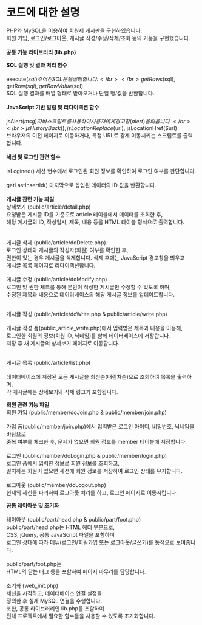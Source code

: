 # 코드에 대한 설명
PHP와 MySQL을 이용하여 회원제 게시판을 구현하였습니다.<br>
회원 가입, 로그인/로그아웃, 게시글 작성/수정/삭제/조회 등의 기능을 구현했습니다.
<br>
<br>
**공통 기능 라이브러리 (lib.php)**

**SQL 실행 및 결과 처리 함수**
</br>
</br>
execute($sql)
주어진 SQL 문을 실행합니다.</br>
</br>
getRows($sql), getRow($sql), getRowValue($sql) </br>
SQL 실행 결과를 배열 형태로 받아오거나 단일 행/값을 반환합니다.
</br>
</br>
**JavaScript 기반 알림 및 리다이렉션 함수**
</br>
</br>
jsAlert($msg)
자바스크립트를 사용하여 사용자에게 경고창(alert)을 띄웁니다.</br>
</br>
jsHistoryBack(), jsLocationReplace($url), jsLocationHref($url)</br>
브라우저의 이전 페이지로 이동하거나, 특정 URL로 강제 이동시키는 스크립트를 출력합니다.</br>
</br>
**세션 및 로그인 관련 함수**
</br>
</br>
isLogined()
세션 변수에서 로그인된 회원 정보를 확인하여 로그인 여부를 판단합니다.</br>
</br>
getLastInsertId()
마지막으로 삽입된 데이터의 ID 값을 반환합니다.</br>
</br>
**게시글 관련 기능 파일**
</br>
상세보기 (public/article/detail.php)</br>
요청받은 게시글 ID를 기준으로 article 테이블에서 데이터를 조회한 후,</br> 
해당 게시글의 ID, 작성일시, 제목, 내용 등을 HTML 테이블 형식으로 출력합니다.</br>
</br>
</br>
게시글 삭제 (public/article/doDelete.php)</br>
로그인 상태와 게시글의 작성자(회원) 여부를 확인한 후, </br>
권한이 있는 경우 게시글을 삭제합니다. 삭제 후에는 JavaScript 경고창을 띄우고 </br>
게시글 목록 페이지로 리다이렉션합니다.
</br>
</br>
게시글 수정 (public/article/doModify.php)</br>
로그인 및 권한 체크를 통해 본인이 작성한 게시글만 수정할 수 있도록 하며, </br>
수정된 제목과 내용으로 데이터베이스의 해당 게시글 정보를 업데이트합니다.
</br>
</br>

게시글 작성 (public/article/doWrite.php & public/article/write.php)</br></br>
게시글 작성 폼(public_article_write.php)에서 입력받은 제목과 내용을 이용해, </br>
로그인한 회원의 정보(회원 ID, 닉네임)를 함께 데이터베이스에 저장합니다. </br>
저장 후 새 게시글의 상세보기 페이지로 이동합니다.</br>
</br>

게시글 목록 (public/article/list.php)</br></br>
데이터베이스에 저장된 모든 게시글을 최신순(내림차순)으로 조회하여 목록을 출력하며, </br>
각 게시글에는 상세보기와 삭제 링크가 포함됩니다.</br>


**회원 관련 기능 파일**
</br>
회원 가입 (public/member/doJoin.php & public/member/join.php)</br></br>
가입 폼(public/member/join.php)에서 입력받은 로그인 아이디, 비밀번호, 닉네임을 바탕으로</br> 
중복 여부를 체크한 후, 문제가 없으면 회원 정보를 member 테이블에 저장합니다.</br>
</br>
로그인 (public/member/doLogin.php & public/member/login.php)</br>
로그인 폼에서 입력한 정보로 회원 정보를 조회하고, </br>
일치하는 회원이 있으면 세션에 회원 정보를 저장하여 로그인 상태를 유지합니다.</br>
</br>
로그아웃 (public/member/doLogout.php)</br>
현재의 세션을 파괴하여 로그아웃 처리를 하고, 로그인 페이지로 이동시킵니다.</br>


**공통 레이아웃 및 초기화**
</br>
</br>
레이아웃 (public/part/head.php & public/part/foot.php)</br>
public/part/head.php는 HTML 헤더 부분으로, </br>
CSS, jQuery, 공통 JavaScript 파일을 포함하며 </br>
로그인 상태에 따라 메뉴(로그인/회원가입 또는 로그아웃/글쓰기)를 동적으로 보여줍니다.</br>
</br>
public/part/foot.php는 </br>
HTML의 닫는 태그 등을 포함하여 페이지 마무리를 담당합니다.</br>
</br>
초기화 (web_init.php) </br>
세션을 시작하고, 데이터베이스 연결 설정을 </br>
정의한 후 실제 MySQL 연결을 수행합니다. </br>
또한, 공통 라이브러리인 lib.php를 포함하여 </br>
전체 프로젝트에서 필요한 함수들을 사용할 수 있도록 초기화합니다.</br>
